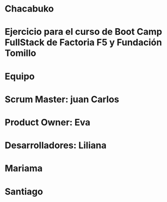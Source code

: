 # Chacabuko
# Ejercicio para el curso de Boot Camp FullStack de Factoria F5 y Fundación Tomillo
# Equipo
# Scrum Master: juan Carlos
# Product Owner: Eva
# Desarrolladores: Liliana
#                  Mariama
#                  Santiago